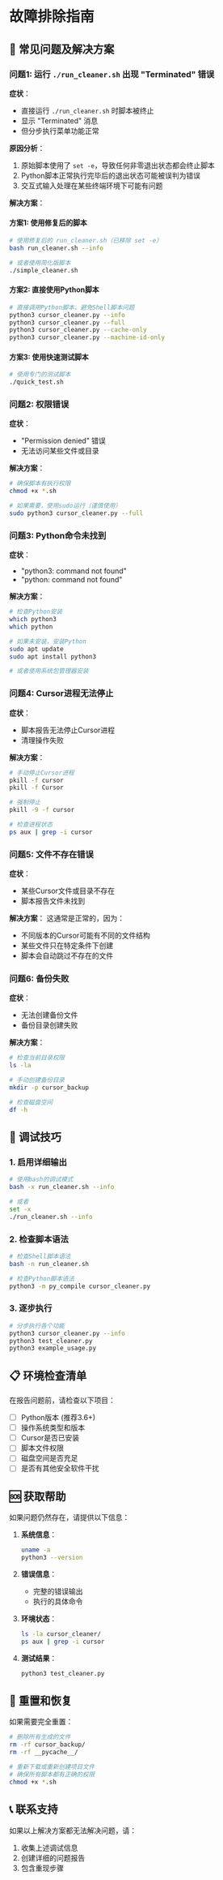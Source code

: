 # 故障排除指南

## 🐛 常见问题及解决方案

### 问题1: 运行 `./run_cleaner.sh` 出现 "Terminated" 错误

**症状**：
- 直接运行 `./run_cleaner.sh` 时脚本被终止
- 显示 "Terminated" 消息
- 但分步执行菜单功能正常

**原因分析**：
1. 原始脚本使用了 `set -e`，导致任何非零退出状态都会终止脚本
2. Python脚本正常执行完毕后的退出状态可能被误判为错误
3. 交互式输入处理在某些终端环境下可能有问题

**解决方案**：

#### 方案1: 使用修复后的脚本
```bash
# 使用修复后的 run_cleaner.sh（已移除 set -e）
bash run_cleaner.sh --info

# 或者使用简化版脚本
./simple_cleaner.sh
```

#### 方案2: 直接使用Python脚本
```bash
# 直接调用Python脚本，避免Shell脚本问题
python3 cursor_cleaner.py --info
python3 cursor_cleaner.py --full
python3 cursor_cleaner.py --cache-only
python3 cursor_cleaner.py --machine-id-only
```

#### 方案3: 使用快速测试脚本
```bash
# 使用专门的测试脚本
./quick_test.sh
```

### 问题2: 权限错误

**症状**：
- "Permission denied" 错误
- 无法访问某些文件或目录

**解决方案**：
```bash
# 确保脚本有执行权限
chmod +x *.sh

# 如果需要，使用sudo运行（谨慎使用）
sudo python3 cursor_cleaner.py --full
```

### 问题3: Python命令未找到

**症状**：
- "python3: command not found"
- "python: command not found"

**解决方案**：
```bash
# 检查Python安装
which python3
which python

# 如果未安装，安装Python
sudo apt update
sudo apt install python3

# 或者使用系统包管理器安装
```

### 问题4: Cursor进程无法停止

**症状**：
- 脚本报告无法停止Cursor进程
- 清理操作失败

**解决方案**：
```bash
# 手动停止Cursor进程
pkill -f cursor
pkill -f Cursor

# 强制停止
pkill -9 -f cursor

# 检查进程状态
ps aux | grep -i cursor
```

### 问题5: 文件不存在错误

**症状**：
- 某些Cursor文件或目录不存在
- 脚本报告文件未找到

**解决方案**：
这通常是正常的，因为：
- 不同版本的Cursor可能有不同的文件结构
- 某些文件只在特定条件下创建
- 脚本会自动跳过不存在的文件

### 问题6: 备份失败

**症状**：
- 无法创建备份文件
- 备份目录创建失败

**解决方案**：
```bash
# 检查当前目录权限
ls -la

# 手动创建备份目录
mkdir -p cursor_backup

# 检查磁盘空间
df -h
```

## 🔧 调试技巧

### 1. 启用详细输出
```bash
# 使用bash的调试模式
bash -x run_cleaner.sh --info

# 或者
set -x
./run_cleaner.sh --info
```

### 2. 检查脚本语法
```bash
# 检查Shell脚本语法
bash -n run_cleaner.sh

# 检查Python脚本语法
python3 -m py_compile cursor_cleaner.py
```

### 3. 逐步执行
```bash
# 分步执行各个功能
python3 cursor_cleaner.py --info
python3 test_cleaner.py
python3 example_usage.py
```

## 📋 环境检查清单

在报告问题前，请检查以下项目：

- [ ] Python版本 (推荐3.6+)
- [ ] 操作系统类型和版本
- [ ] Cursor是否已安装
- [ ] 脚本文件权限
- [ ] 磁盘空间是否充足
- [ ] 是否有其他安全软件干扰

## 🆘 获取帮助

如果问题仍然存在，请提供以下信息：

1. **系统信息**：
   ```bash
   uname -a
   python3 --version
   ```

2. **错误信息**：
   - 完整的错误输出
   - 执行的具体命令

3. **环境状态**：
   ```bash
   ls -la cursor_cleaner/
   ps aux | grep -i cursor
   ```

4. **测试结果**：
   ```bash
   python3 test_cleaner.py
   ```

## 🔄 重置和恢复

如果需要完全重置：

```bash
# 删除所有生成的文件
rm -rf cursor_backup/
rm -rf __pycache__/

# 重新下载或重新创建项目文件
# 确保所有脚本都有正确的权限
chmod +x *.sh
```

## 📞 联系支持

如果以上解决方案都无法解决问题，请：
1. 收集上述调试信息
2. 创建详细的问题报告
3. 包含重现步骤
